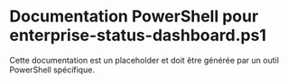# Documentation PowerShell pour enterprise-status-dashboard.ps1

Cette documentation est un placeholder et doit être générée par un outil PowerShell spécifique.
